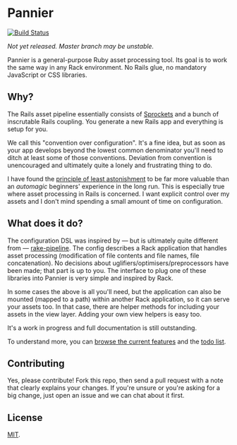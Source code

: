 # Pannier

[![Build Status](https://travis-ci.org/joecorcoran/pannier.png?branch=master)](https://travis-ci.org/joecorcoran/pannier)

*Not yet released. Master branch may be unstable.*

Pannier is a general-purpose Ruby asset processing tool. Its goal is to
work the same way in any Rack environment. No Rails glue, no mandatory
JavaScript or CSS libraries.

## Why?

The Rails asset pipeline essentially consists of [Sprockets][sprockets]
and a bunch of inscrutable Rails coupling. You generate a new Rails app
and everything is setup for you.

We call this "convention over configuration". It's a fine idea, but as
soon as your app develops beyond the lowest common denominator
you'll need to ditch at least some of those conventions. Deviation from
convention is unencouraged and ultimately quite a lonely and frustrating
thing to do.

I have found the
[principle of least astonishment][pola] to be far more valuable than
an *automagic* beginners' experience in the long run. This is especially
true where asset processing in Rails is concerned. I want explicit control
over my assets and I don't mind spending a small amount of time on
configuration.

## What does it do?

The configuration DSL was inspired by &#8212; but is ultimately quite
different from &#8212; [rake-pipeline][rp]. The config describes a Rack
application that handles asset processing (modification of file contents
and file names, file concatenation). No decisions about
uglifiers/optimisers/preprocessors have been made; that part is up to you.
The interface to plug one of these libraries into Pannier is very simple
and inspired by Rack.

In some cases the above is all you'll need, but the application
can also be mounted (mapped to a path) within another Rack application, so
it can serve your assets too. In that case, there are helper methods for
including your assets in the view layer. Adding your own view helpers is
easy too.

It's a work in progress and full documentation is still outstanding.

To understand more, you can
[browse the current features][relish] and the
[todo list][todo].

## Contributing

Yes, please contribute! Fork this repo, then send a pull request with a
note that clearly explains your changes. If you're unsure or you're
asking for a big change, just open an issue and we can chat about it first.

## License

[MIT][license].

[sprockets]: https://github.com/sstephenson/sprockets
[pola]: http://en.wikipedia.org/wiki/Principle_of_least_astonishment
[rp]: https://github.com/livingsocial/rake-pipeline
[relish]: https://www.relishapp.com/joecorcoran/pannier/docs
[todo]: https://github.com/joecorcoran/pannier/wiki/Todo
[license]: https://github.com/joecorcoran/pannier/blob/master/LICENSE.txt
